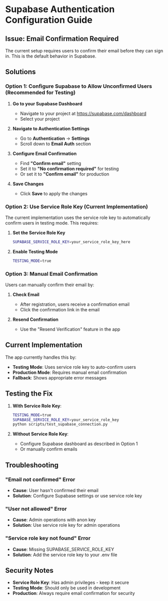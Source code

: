 # Supabase Authentication Configuration Guide

## Issue: Email Confirmation Required

The current setup requires users to confirm their email before they can sign in. This is the default behavior in Supabase.

## Solutions

### Option 1: Configure Supabase to Allow Unconfirmed Users (Recommended for Testing)

1. **Go to your Supabase Dashboard**
   - Navigate to your project at https://supabase.com/dashboard
   - Select your project

2. **Navigate to Authentication Settings**
   - Go to **Authentication** → **Settings**
   - Scroll down to **Email Auth** section

3. **Configure Email Confirmation**
   - Find **"Confirm email"** setting
   - Set it to **"No confirmation required"** for testing
   - Or set it to **"Confirm email"** for production

4. **Save Changes**
   - Click **Save** to apply the changes

### Option 2: Use Service Role Key (Current Implementation)

The current implementation uses the service role key to automatically confirm users in testing mode. This requires:

1. **Set the Service Role Key**
   ```bash
   SUPABASE_SERVICE_ROLE_KEY=your_service_role_key_here
   ```

2. **Enable Testing Mode**
   ```bash
   TESTING_MODE=true
   ```

### Option 3: Manual Email Confirmation

Users can manually confirm their email by:

1. **Check Email**
   - After registration, users receive a confirmation email
   - Click the confirmation link in the email

2. **Resend Confirmation**
   - Use the "Resend Verification" feature in the app

## Current Implementation

The app currently handles this by:

- **Testing Mode**: Uses service role key to auto-confirm users
- **Production Mode**: Requires manual email confirmation
- **Fallback**: Shows appropriate error messages

## Testing the Fix

1. **With Service Role Key**:
   ```bash
   TESTING_MODE=true
   SUPABASE_SERVICE_ROLE_KEY=your_service_role_key
   python scripts/test_supabase_connection.py
   ```

2. **Without Service Role Key**:
   - Configure Supabase dashboard as described in Option 1
   - Or manually confirm emails

## Troubleshooting

### "Email not confirmed" Error
- **Cause**: User hasn't confirmed their email
- **Solution**: Configure Supabase settings or use service role key

### "User not allowed" Error
- **Cause**: Admin operations with anon key
- **Solution**: Use service role key for admin operations

### "Service role key not found" Error
- **Cause**: Missing SUPABASE_SERVICE_ROLE_KEY
- **Solution**: Add the service role key to your .env file

## Security Notes

- **Service Role Key**: Has admin privileges - keep it secure
- **Testing Mode**: Should only be used in development
- **Production**: Always require email confirmation for security 